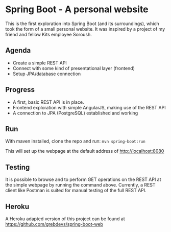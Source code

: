 # Spring Boot - A personal website
This is the first exploration into Spring Boot (and its surroundings), which took the form of a small personal website. It was inspired by a project of my friend and fellow Kits employee Soroush.

## Agenda
* Create a simple REST API
* Connect with some kind of presentational layer (frontend)
* Setup JPA/database connection

## Progress
* A first, basic REST API is in place.
* Frontend exploration with simple AngularJS, making use of the REST API
* A connection to JPA (PostgreSQL) established and working

## Run
With maven installed, clone the repo and run: 
```mvn spring-boot:run```

This will set up the webpage at the default address of [http://localhost:8080](http://localhost:8080)

## Testing
It is possible to browse and to perform GET operations on the REST API at the simple webpage by running the command above. 
Currently, a REST client like Postman is suited for manual testing of the full REST API.

## Heroku
A Heroku adapted version of this project can be found at https://github.com/grebdevs/spring-boot-web
